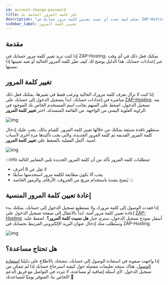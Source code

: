 ```yaml
---
id: account-change-password
title: غيّر كلمة المرور الخاصة بك
description: "تعلم كيف تحدث أو تعيد تعيين كلمة مرور حسابك في ZAP-Hosting بأمان لحماية وصولك والحفاظ على أمان الحساب → تعرّف على المزيد الآن"
sidebar_label: تغيير كلمة المرور
---
```


## مقدمة

إذا كنت تريد تغيير كلمة مرور حسابك في ZAP-Hosting، يمكنك فعل ذلك في أي وقت عبر إعدادات حسابك. هذا الدليل يوضح لك كيف تغيّر كلمة المرور الحالية أو تعيد تعيينها إذا نسيتها.

## تغيير كلمة المرور

إذا كنت لا تزال تعرف كلمة مرورك الحالية وترغب فقط في تغييرها، يمكنك فعل ذلك مباشرة في إعدادات حسابك. ابدأ بتسجيل الدخول إلى حسابك على [ZAP-Hosting](https://zap-hosting.com). بعد تسجيل الدخول، اضغط على السهم بجانب اسم المستخدم الخاص بك الموجود في الزاوية العلوية اليمنى من الواجهة. من القائمة المنسدلة، اختر **تغيير كلمة المرور**.

![img](https://screensaver01.zap-hosting.com/index.php/s/HYswDxoCDpNwkXs/preview)

ستظهر نافذة منبثقة يمكنك من خلالها تغيير كلمة المرور. للقيام بذلك، يجب عليك إدخال كلمة المرور القديمة ثم كلمة المرور الجديدة، والتي يجب تأكيدها مرة أخرى لأسباب أمنية. أكمل العملية بالضغط على **تغيير كلمة المرور**.

![img](https://screensaver01.zap-hosting.com/index.php/s/3SoBqySx9fm7iRP/preview)

:::info متطلبات كلمة المرور
تأكد من أن كلمة المرور الجديدة تلبي المعايير التالية:
- لا تقل عن 8 أحرف
- يجب ألا تكون مطابقة لكلمة مرور استخدمتها سابقًا
- يُنصح بشدة باستخدام مزيج من الحروف، الأرقام، والرموز الخاصة
:::

## إعادة تعيين كلمة المرور المنسية

إذا فقدت الوصول إلى كلمة مرورك ولا تستطيع تسجيل الدخول إلى حسابك، يمكنك بدء إعادة تعيين كلمة مرور آمنة. ابدأ بالانتقال إلى صفحة تسجيل الدخول على [ZAP-Hosting](https://zap-hosting.com/en/customer/login/). أسفل نموذج تسجيل الدخول، سترى خيار **هل نسيت كلمة المرور؟**. اضغط عليه وسيُطلب منك إدخال عنوان البريد الإلكتروني المرتبط بحسابك في ZAP-Hosting.

![img](https://screensaver01.zap-hosting.com/index.php/s/oYrXHdGAayb9am9/preview)

## هل تحتاج مساعدة؟

إذا واجهت صعوبة في استعادة الوصول إلى حسابك، ننصحك بالاطلاع على دليلنا [استعادة الوصول](account-restore-access). هناك ستجد تعليمات مفصلة حول كيفية استرجاع حسابك إذا لم تتمكن من تسجيل الدخول. لأي أسئلة إضافية أو مساعدة، لا تتردد في التواصل مع فريق الدعم الخاص بنا، المتوفر يوميًا لمساعدتك! 🙂